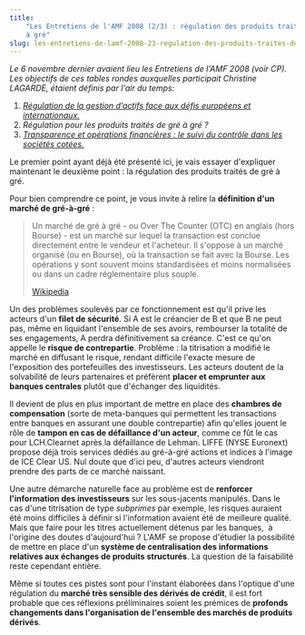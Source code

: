 ```yaml
---
title:
    "Les Entretiens de l'AMF 2008 (2/3) : régulation des produits traités de gré
    à gré"
slug: les-entretiens-de-lamf-2008-23-regulation-des-produits-traites-de-gre-a-gre
---
```


_Le 6 novembre dernier avaient lieu les Entretiens de l'AMF 2008 (voir CP). Les
objectifs de ces tables rondes auxquelles participait Christine LAGARDE, étaient
définis par l'air du temps:_

1.  [_Régulation de la gestion d’actifs face aux défis européens et internationaux._](/2008/11/les-entretiens-de-lamf-2008-13-regulation-de-la-gestion-dactifs/)
2.  _Régulation pour les produits traités de gré à gré&nbsp;?_
3.  [_Transparence et opérations financières&nbsp;: le suivi du contrôle dans les sociétés cotées._](/2008/12/les-entretiens-de-lamf-2008-33-suivi-du-controle-dans-les-societes-cotees/)

Le premier point ayant déjà été présenté ici, je vais essayer d'expliquer
maintenant le deuxième point&nbsp;: la régulation des produits traités de gré à
gré.

Pour bien comprendre ce point, je vous invite à relire la **définition d'un
marché de gré-à-gré**&nbsp;:

> Un marché de gré à gré - ou Over The Counter (OTC) en anglais (hors Bourse) -
> est un marché sur lequel la transaction est conclue directement entre le
> vendeur et l'acheteur. Il s'oppose à un marché organisé (ou en Bourse), où la
> transaction se fait avec la Bourse. Les opérations y sont souvent moins
> standardisées et moins normalisées ou dans un cadre réglementaire plus souple.
>
> [Wikipedia](https://fr.wikipedia.org/wiki/Over_The_Counter)

Un des problèmes soulevés par ce fonctionnement est qu'il prive les acteurs d'un
**filet de sécurité**. Si A est le créancier de B et que B ne peut pas, même en
liquidant l'ensemble de ses avoirs, rembourser la totalité de ses engagements, A
perdra définitivement sa créance. C'est ce qu'on appelle le **risque de
contrepartie**. Problème&nbsp;: la titrisation a modifié le marché en diffusant
le risque, rendant difficile l'exacte mesure de l'exposition des portefeuilles
des investisseurs. Les acteurs doutent de la solvabilité de leurs partenaires et
préfèrent **placer et emprunter aux banques centrales** plutôt que d'échanger
des liquidités.

Il devient de plus en plus important de mettre en place des **chambres de
compensation** (sorte de meta-banques qui permettent les transactions entre
banques en assurant une double contrepartie) afin qu'elles jouent le rôle de
**tampon en cas de défaillance d'un acteur**, comme ce fût le cas pour
LCH.Clearnet après la défaillance de Lehman. LIFFE (NYSE Euronext) propose déjà
trois services dédiés au gré-à-gré actions et indices à l'image de ICE Clear US.
Nul doute que d'ici peu, d'autres acteurs viendront prendre des parts de ce
marché naissant.

Une autre démarche naturelle face au problème est de **renforcer l'information
des investisseurs** sur les sous-jacents manipulés. Dans le cas d'une
titrisation de type _subprimes_ par exemple, les risques auraient été moins
difficiles à définir si l'information avaient été de meilleure qualité. Mais que
faire pour les titres actuellement détenus par les banques,  à l'origine des
doutes d'aujourd'hui&nbsp;? L'AMF se propose d'étudier la possibilité de mettre
en place d'un **système de centralisation des informations relatives aux
échanges de produits structurés**. La question de la faisabilité reste cependant
entière.

Même si toutes ces pistes sont pour l'instant élaborées dans l'optique d'une
régulation du **marché très sensible des dérivés de crédit**, il est fort
probable que ces réflexions préliminaires soient les prémices de **profonds
changements dans l'organisation de l'ensemble des marchés de produits dérivés**.
